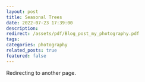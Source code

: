 ```yaml
---
layout: post
title: Seasonal Trees 
date: 2022-07-23 17:39:00
description: 
redirect: /assets/pdf/Blog_post_my_photography.pdf
tags:  
categories: photography 
related_posts: true
featured: false
---
```


Redirecting to another page.
